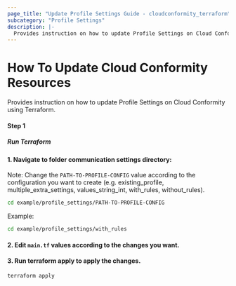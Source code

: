 ```yaml
---
page_title: "Update Profile Settings Guide - cloudconformity_terraform"
subcategory: "Profile Settings"
description: |-
  Provides instruction on how to update Profile Settings on Cloud Conformity using Terraform.
---
```


# How To Update Cloud Conformity Resources
Provides instruction on how to update Profile Settings on Cloud Conformity using Terraform.

#### Step 1

##### Run Terraform

#### 1. Navigate to folder communication settings directory:
Note: Change the `PATH-TO-PROFILE-CONFIG` value according to the configuration you want to create (e.g. existing_profile, multiple_extra_settings, values_string_int, with_rules, without_rules).
```sh
cd example/profile_settings/PATH-TO-PROFILE-CONFIG
```

Example:
```sh
cd example/profile_settings/with_rules
```

#### 2. Edit `main.tf` values according to the changes you want.

#### 3. Run terraform apply to apply the changes.
```sh
terraform apply
```